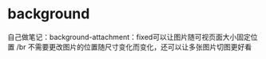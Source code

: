 # background
自己做笔记：background-attachment：fixed可以让图片随可视页面大小固定位置
/br
不需要更改图片的位置随尺寸变化而变化，还可以让多张图片切图更好看
